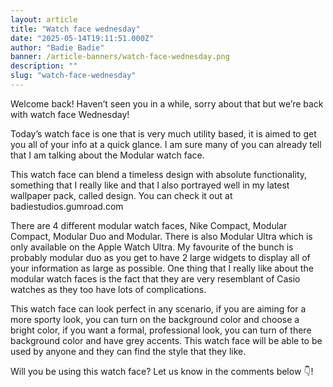```yaml
---
layout: article
title: "Watch face wednesday"
date: "2025-05-14T19:11:51.000Z"
author: "Badie Badie"
banner: /article-banners/watch-face-wednesday.png
description: ""
slug: "watch-face-wednesday"
---
```


Welcome back! Haven’t seen you in a while, sorry about that but we’re back with watch face Wednesday! 

Today’s watch face is one that is very much utility based, it is aimed to get you all of your info at a quick glance. I am sure many of you can already tell that I am talking about the Modular watch face.



This watch face can blend a timeless design with absolute functionality, something that I really like and that I also portrayed well in my latest wallpaper pack, called design. You can check it out at badiestudios.gumroad.com 



There are 4 different modular watch faces, Nike Compact, Modular Compact, Modular Duo and Modular. There is also Modular Ultra which is only available on the Apple Watch Ultra. My favourite of the bunch is probably modular duo as you get to have 2 large widgets to display all of your information as large as possible. One thing that I really like about the modular watch faces is the fact that they are very resemblant of Casio watches as they too have lots of complications. 

This watch face can look perfect in any scenario, if you are aiming for a more sporty look, you can turn on the background color and choose a bright color, if you want a formal, professional look, you can turn of there background color and have grey accents. This watch face will be able to be used by anyone and they can find the style that they like. 


Will you be using this watch face? Let us know in the comments below 👇!
